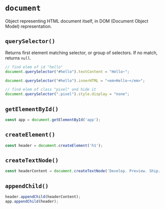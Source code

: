 # `document`

Object representing HTML document itself, in DOM (Document Object Model) representation.

## `querySelector()`

Returns first element matching selector, or group of selectors. If no match, returns `null`.

```javascript
// find elem of id "hello"
document.querySelector("#hello").textContent = "Hello~";
```

```javascript
document.querySelector("#hello").innerHTML = "<em>Hello~</em>";
```

```javascript
// find elem of class "pixel" and hide it
document.querySelector(".pixel").style.display = "none";
```

## `getElementById()`

```js
const app = document.getElementById('app');
```

## `createElement()`

```js
const header = document.createElement('h1');
```

## `createTextNode()`

```js
const headerContent = document.createTextNode('Develop. Preview. Ship. 🚀');
```

## `appendChild()`

```js
header.appendChild(headerContent);
app.appendChild(header);
```
